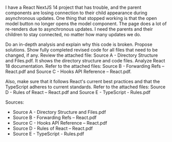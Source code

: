 I have a React NextJS 14 project that has trouble, and the parent components are losing connection to their child appearance during asynchronous updates. One thing that stopped working is that the open model button no longer opens the model component. The page does a lot of re-renders due to asynchronous updates. I need the parents and their children to stay connected, no matter how many updates we do.

Do an in-depth analysis and explain why this code is broken. Propose solutions. Show fully completed revised code for all files that need to be changed, if any. Review the attached file: Source A - Directory Structure and Files.pdf. It shows the directory structure and code files. Analyze React 18 documentation. Refer to the attached files: Source B - Forwarding Refs – React.pdf and Source C - Hooks API Reference – React.pdf.

Also, make sure that it follows React's current best practices and that the TypeScript
adheres to current standards. Refer to the attached files: Source D - Rules of React – React.pdf and Source E - TypeScript - Rules.pdf


Sources:
- Source A - Directory Structure and Files.pdf
- Source B - Forwarding Refs – React.pdf
- Source C - Hooks API Reference – React.pdf
- Source D - Rules of React – React.pdf
- Source E - TypeScript - Rules.pdf